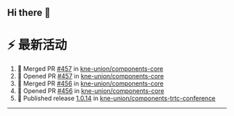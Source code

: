 ## Hi there 👋

<!--

**Here are some ideas to get you started:**

🙋‍♀️ A short introduction - what is your organization all about?
🌈 Contribution guidelines - how can the community get involved?
👩‍💻 Useful resources - where can the community find your docs? Is there anything else the community should know?
🍿 Fun facts - what does your team eat for breakfast?
🧙 Remember, you can do mighty things with the power of [Markdown](https://docs.github.com/github/writing-on-github/getting-started-with-writing-and-formatting-on-github/basic-writing-and-formatting-syntax)
-->


# ⚡ 最新活动

<!--START_SECTION:activity-->
1. 🎉 Merged PR [#457](https://github.com/kne-union/components-core/pull/457) in [kne-union/components-core](https://github.com/kne-union/components-core)
2. 💪 Opened PR [#457](https://github.com/kne-union/components-core/pull/457) in [kne-union/components-core](https://github.com/kne-union/components-core)
3. 🎉 Merged PR [#456](https://github.com/kne-union/components-core/pull/456) in [kne-union/components-core](https://github.com/kne-union/components-core)
4. 💪 Opened PR [#456](https://github.com/kne-union/components-core/pull/456) in [kne-union/components-core](https://github.com/kne-union/components-core)
5. 🚀 Published release [1.0.14](https://github.com/kne-union/components-trtc-conference/releases/tag/1.0.14) in [kne-union/components-trtc-conference](https://github.com/kne-union/components-trtc-conference)
<!--END_SECTION:activity-->

---
